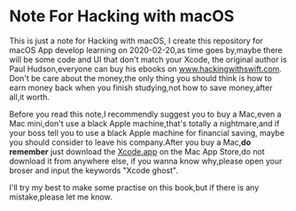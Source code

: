 # Note For Hacking with macOS
 This is just a note for Hacking with macOS, I create this repository for macOS App develop learning on 2020-02-20,as time goes by,maybe there will be some code and UI that don't match your Xcode, the original author is Paul Hudson,everyone can buy his ebooks on www.hackingwithswift.com. Don't be care about the money,the only thing you should think is how to earn money back when you finish studying,not how to save money,after all,it worth.

Before you read this note,I recommendly suggest you to buy a Mac,even a Mac mini,don't use a black Apple machine,that's totally a nightmare,and if your boss tell you to use a black Apple machine for financial saving, maybe you should consider to leave his company.After you buy a Mac,**do remember** just download the [Xcode.app](https://apps.apple.com/cn/app/xcode/id497799835?mt=12) on the Mac App Store,do not download it from anywhere else, if you wanna know why,please open your broser and input the keywords "Xcode ghost".

I'll try my best to make some practise on this book,but if there is any mistake,please let me know.

